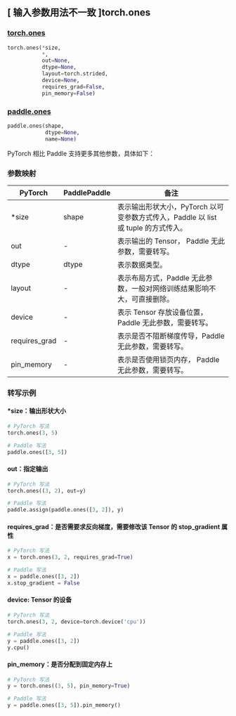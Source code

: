 ## [ 输入参数用法不一致 ]torch.ones
### [torch.ones](https://pytorch.org/docs/stable/generated/torch.ones.html?highlight=ones#torch.ones)

```python
torch.ones(*size,
           *,
           out=None,
           dtype=None,
           layout=torch.strided,
           device=None,
           requires_grad=False,
           pin_memory=False)
```

### [paddle.ones](https://www.paddlepaddle.org.cn/documentation/docs/zh/develop/api/paddle/ones_cn.html#ones)
```python
paddle.ones(shape,
            dtype=None,
            name=None)
```

PyTorch 相比 Paddle 支持更多其他参数，具体如下：
### 参数映射
| PyTorch       | PaddlePaddle | 备注                                                   |
| ------------- | ------------ | ------------------------------------------------------ |
| *size         | shape        | 表示输出形状大小，PyTorch 以可变参数方式传入，Paddle 以 list 或 tuple 的方式传入。                                     |
| out           | -            | 表示输出的 Tensor， Paddle 无此参数，需要转写。               |
| dtype         | dtype            | 表示数据类型。                                     |
| layout        | -            | 表示布局方式，Paddle 无此参数，一般对网络训练结果影响不大，可直接删除。                   |
| device        | -            | 表示 Tensor 存放设备位置，Paddle 无此参数，需要转写。                  |
| requires_grad | -            | 表示是否不阻断梯度传导，Paddle 无此参数，需要转写。 |
| pin_memory    | -            | 表示是否使用锁页内存， Paddle 无此参数，需要转写。       |


### 转写示例
#### *size：输出形状大小
```python
# PyTorch 写法
torch.ones(3, 5)

# Paddle 写法
paddle.ones([3, 5])
```

#### out：指定输出
```python
# PyTorch 写法
torch.ones((3, 2), out=y)

# Paddle 写法
paddle.assign(paddle.ones([3, 2]), y)
```


#### requires_grad：是否需要求反向梯度，需要修改该 Tensor 的 stop_gradient 属性
```python
# PyTorch 写法
x = torch.ones(3, 2, requires_grad=True)

# Paddle 写法
x = paddle.ones([3, 2])
x.stop_gradient = False
```


#### device: Tensor 的设备
```python
# PyTorch 写法
torch.ones(3, 2, device=torch.device('cpu'))

# Paddle 写法
y = paddle.ones([3, 2])
y.cpu()
```

#### pin_memory：是否分配到固定内存上

```python
# PyTorch 写法
y = torch.ones((3, 5), pin_memory=True)

# Paddle 写法
y = paddle.ones([3, 5]).pin_memory()
